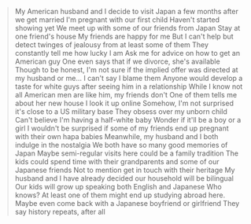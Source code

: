 >My American husband and I decide to visit Japan a few months after we get married
>I'm pregnant with our first child
>Haven't started showing yet
>We meet up with some of our friends from Japan
>Stay at one friend's house
>My friends are happy for me
>But I can't help but detect twinges of jealousy from at least some of them
>They constantly tell me how lucky I am
>Ask me for advice on how to get an American guy
>One even says that if we divorce, she's available
>Though to be honest, I'm not sure if the implied offer was directed at my husband or me...
>I can't say I blame them
>Anyone would develop a taste for white guys after seeing him in a relationship
>While I know not all American men are like him, my friends don't
>One of them tells me about her new house
>I look it up online
>Somehow, I'm not surprised it's close to a US military base
>They obsess over my unborn child
>Can't believe I'm having a half-white baby
>Wonder if it'll be a boy or a girl
>I wouldn't be surprised if some of my friends end up pregnant with their own hapa babies
>Meanwhile, my husband and I both indulge in the nostalgia
>We both have so many good memories of Japan
>Maybe semi-regular visits here could be a family tradition
>The kids could spend time with their grandparents and some of our Japanese friends
>Not to mention get in touch with their heritage
>My husband and I have already decided our household will be bilingual
>Our kids will grow up speaking both English and Japanese
>Who knows? At least one of them might end up studying abroad here.
>Maybe even come back with a Japanese boyfriend or girlfriend
>They say history repeats, after all

